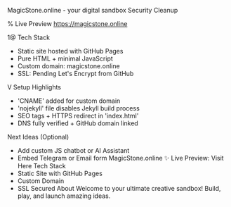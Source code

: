 MagicStone.online - your digital sandbox
Security Cleanup

% Live Preview
https://magicstone.online

1@ Tech Stack
- Static site hosted with GitHub Pages
- Pure HTML + minimal JavaScript
- Custom domain: magicstone.online
- SSL: Pending Let's Encrypt from GitHub

V Setup Highlights
- 'CNAME' added for custom domain
- 'nojekyll' file disables Jekyll build process
- SEO tags + HTTPS redirect in 'index.html'
- DNS fully verified + GitHub domain linked

Next Ideas (Optional)
- Add custom JS chatbot or AI Assistant
- Embed Telegram or Email form
MagicStone.online ✨
Live Preview: Visit Here
Tech Stack
- Static Site with GitHub Pages
- Custom Domain
- SSL Secured
About
Welcome to your ultimate creative sandbox! Build, play, and launch amazing ideas. 